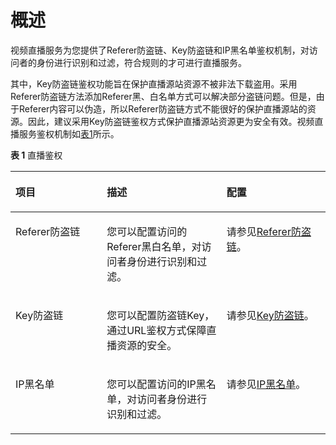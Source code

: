 # 概述<a name="live_01_0047"></a>

视频直播服务为您提供了Referer防盗链、Key防盗链和IP黑名单鉴权机制，对访问者的身份进行识别和过滤，符合规则的才可进行直播服务。

其中，Key防盗链鉴权功能旨在保护直播源站资源不被非法下载盗用。采用Referer防盗链方法添加Referer黑、白名单方式可以解决部分盗链问题。但是，由于Referer内容可以伪造，所以Referer防盗链方式不能很好的保护直播源站的资源。因此，建议采用Key防盗链鉴权方式保护直播源站资源更为安全有效。视频直播服务鉴权机制如[表1](#zh-cn_topic_0194695753_table9669104317269)所示。

**表 1**  直播鉴权

<a name="zh-cn_topic_0194695753_table9669104317269"></a>
<table><thead align="left"><tr id="zh-cn_topic_0194695753_row866934315262"><th class="cellrowborder" valign="top" width="28.999999999999996%" id="mcps1.2.4.1.1"><p id="zh-cn_topic_0194695753_p136698431268"><a name="zh-cn_topic_0194695753_p136698431268"></a><a name="zh-cn_topic_0194695753_p136698431268"></a>项目</p>
</th>
<th class="cellrowborder" valign="top" width="38%" id="mcps1.2.4.1.2"><p id="zh-cn_topic_0194695753_p9669143132616"><a name="zh-cn_topic_0194695753_p9669143132616"></a><a name="zh-cn_topic_0194695753_p9669143132616"></a>描述</p>
</th>
<th class="cellrowborder" valign="top" width="33%" id="mcps1.2.4.1.3"><p id="zh-cn_topic_0194695753_p1669144318265"><a name="zh-cn_topic_0194695753_p1669144318265"></a><a name="zh-cn_topic_0194695753_p1669144318265"></a>配置</p>
</th>
</tr>
</thead>
<tbody><tr id="zh-cn_topic_0194695753_row26691433264"><td class="cellrowborder" valign="top" width="28.999999999999996%" headers="mcps1.2.4.1.1 "><p id="zh-cn_topic_0194695753_p14669114342614"><a name="zh-cn_topic_0194695753_p14669114342614"></a><a name="zh-cn_topic_0194695753_p14669114342614"></a>Referer防盗链</p>
</td>
<td class="cellrowborder" valign="top" width="38%" headers="mcps1.2.4.1.2 "><p id="zh-cn_topic_0194695753_p1066924362613"><a name="zh-cn_topic_0194695753_p1066924362613"></a><a name="zh-cn_topic_0194695753_p1066924362613"></a>您可以配置访问的Referer黑白名单，对访问者身份进行识别和过滤。</p>
</td>
<td class="cellrowborder" valign="top" width="33%" headers="mcps1.2.4.1.3 "><p id="zh-cn_topic_0194695753_p1669144314261"><a name="zh-cn_topic_0194695753_p1669144314261"></a><a name="zh-cn_topic_0194695753_p1669144314261"></a>请参见<a href="Referer防盗链.md">Referer防盗链</a>。</p>
</td>
</tr>
<tr id="zh-cn_topic_0194695753_row666916431269"><td class="cellrowborder" valign="top" width="28.999999999999996%" headers="mcps1.2.4.1.1 "><p id="zh-cn_topic_0194695753_p666924311265"><a name="zh-cn_topic_0194695753_p666924311265"></a><a name="zh-cn_topic_0194695753_p666924311265"></a>Key防盗链</p>
</td>
<td class="cellrowborder" valign="top" width="38%" headers="mcps1.2.4.1.2 "><p id="zh-cn_topic_0194695753_p13211945419"><a name="zh-cn_topic_0194695753_p13211945419"></a><a name="zh-cn_topic_0194695753_p13211945419"></a>您可以配置防盗链Key，通过URL鉴权方式保障直播资源的安全。</p>
</td>
<td class="cellrowborder" valign="top" width="33%" headers="mcps1.2.4.1.3 "><p id="zh-cn_topic_0194695753_p1669843182616"><a name="zh-cn_topic_0194695753_p1669843182616"></a><a name="zh-cn_topic_0194695753_p1669843182616"></a>请参见<a href="Key防盗链.md">Key防盗链</a>。</p>
</td>
</tr>
<tr id="zh-cn_topic_0194695753_row116695436264"><td class="cellrowborder" valign="top" width="28.999999999999996%" headers="mcps1.2.4.1.1 "><p id="zh-cn_topic_0194695753_p466934312613"><a name="zh-cn_topic_0194695753_p466934312613"></a><a name="zh-cn_topic_0194695753_p466934312613"></a>IP黑名单</p>
</td>
<td class="cellrowborder" valign="top" width="38%" headers="mcps1.2.4.1.2 "><p id="zh-cn_topic_0194695753_p15669144302619"><a name="zh-cn_topic_0194695753_p15669144302619"></a><a name="zh-cn_topic_0194695753_p15669144302619"></a>您可以配置访问的IP黑名单，对访问者身份进行识别和过滤。</p>
</td>
<td class="cellrowborder" valign="top" width="33%" headers="mcps1.2.4.1.3 "><p id="zh-cn_topic_0194695753_p16669943172619"><a name="zh-cn_topic_0194695753_p16669943172619"></a><a name="zh-cn_topic_0194695753_p16669943172619"></a>请参见<a href="IP黑名单.md">IP黑名单</a>。</p>
</td>
</tr>
</tbody>
</table>


